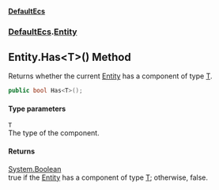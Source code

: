 #### [DefaultEcs](./index.md 'index')
### [DefaultEcs](./DefaultEcs.md 'DefaultEcs').[Entity](./DefaultEcs-Entity.md 'DefaultEcs.Entity')
## Entity.Has&lt;T&gt;() Method
Returns whether the current [Entity](./DefaultEcs-Entity.md 'DefaultEcs.Entity') has a component of type [T](#DefaultEcs-Entity-Has-T-()-T 'DefaultEcs.Entity.Has&lt;T&gt;().T').  
```C#
public bool Has<T>();
```
#### Type parameters
<a name='DefaultEcs-Entity-Has-T-()-T'></a>
`T`  
The type of the component.  
  
#### Returns
[System.Boolean](https://docs.microsoft.com/en-us/dotnet/api/System.Boolean 'System.Boolean')  
true if the [Entity](./DefaultEcs-Entity.md 'DefaultEcs.Entity') has a component of type [T](#DefaultEcs-Entity-Has-T-()-T 'DefaultEcs.Entity.Has&lt;T&gt;().T'); otherwise, false.  
